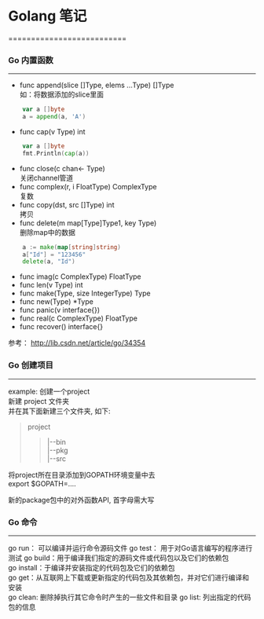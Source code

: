 # Golang 笔记
==========================

### Go 内置函数
-----------------
* func append(slice []Type, elems ...Type) []Type<br>
	如：将数据添加的slice里面
```go
	var a []byte
	a = append(a, 'A')
```
* func cap(v Type) int
```go
	var a []byte
	fmt.Println(cap(a))
```
* func close(c chan<- Type)
	<br>关闭channel管道
* func complex(r, i FloatType) ComplexType
	<br>复数
* func copy(dst, src []Type) int
	<br>拷贝	
* func delete(m map[Type]Type1, key Type)
	<br>删除map中的数据
```go
	a := make(map[string]string)
	a["Id"] = "123456"
	delete(a, "Id")
```
* func imag(c ComplexType) FloatType
* func len(v Type) int
* func make(Type, size IntegerType) Type
* func new(Type) *Type
* func panic(v interface{})
* func real(c ComplexType) FloatType
* func recover() interface{}

参考： http://lib.csdn.net/article/go/34354

### Go 创建项目
----------------
example: 创建一个project<br>
新建 project 文件夹<br>
并在其下面新建三个文件夹, 如下: <br>
> project
>> |--bin <br>
>> |--pkg <br>
>> |--src <br>

将project所在目录添加到GOPATH环境变量中去<br>
	export $GOPATH=....

新的package包中的对外函数API, 首字母需大写<br>

### Go 命令
-----------------
go run： 可以编译并运行命令源码文件
go test： 用于对Go语言编写的程序进行测试
go build：用于编译我们指定的源码文件或代码包以及它们的依赖包<br>
go install：于编译并安装指定的代码包及它们的依赖包<br>
go get：从互联网上下载或更新指定的代码包及其依赖包，并对它们进行编译和安装<br>
go clean: 删除掉执行其它命令时产生的一些文件和目录
go list: 列出指定的代码包的信息


